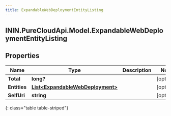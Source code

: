 ```yaml
---
title: ExpandableWebDeploymentEntityListing
---
```

## ININ.PureCloudApi.Model.ExpandableWebDeploymentEntityListing

## Properties

|Name | Type | Description | Notes|
|------------ | ------------- | ------------- | -------------|
| **Total** | **long?** |  | [optional] |
| **Entities** | [**List&lt;ExpandableWebDeployment&gt;**](ExpandableWebDeployment.html) |  | [optional] |
| **SelfUri** | **string** |  | [optional] |
{: class="table table-striped"}


